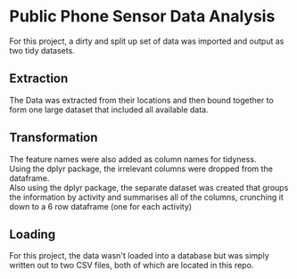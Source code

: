# Public Phone Sensor Data Analysis  

For this project, a dirty and split up set of data was imported and output as two tidy datasets.  

## Extraction  

The Data was extracted from their locations and then bound together to form one large dataset that included all available data.  

## Transformation

The feature names were also added as column names for tidyness.  
Using the dplyr package, the irrelevant columns were dropped from the dataframe.  
Also using the dplyr package, the separate dataset was created that groups the information by activity and summarises all of the columns, crunching it down to a 6 row dataframe (one for each activity)  

## Loading  

For this project, the data wasn't loaded into a database but was simply written out to two CSV files, both of which are located in this repo.  